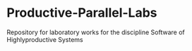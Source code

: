 # Productive-Parallel-Labs
Repository for laboratory works for the discipline Software of Highlyproductive Systems
